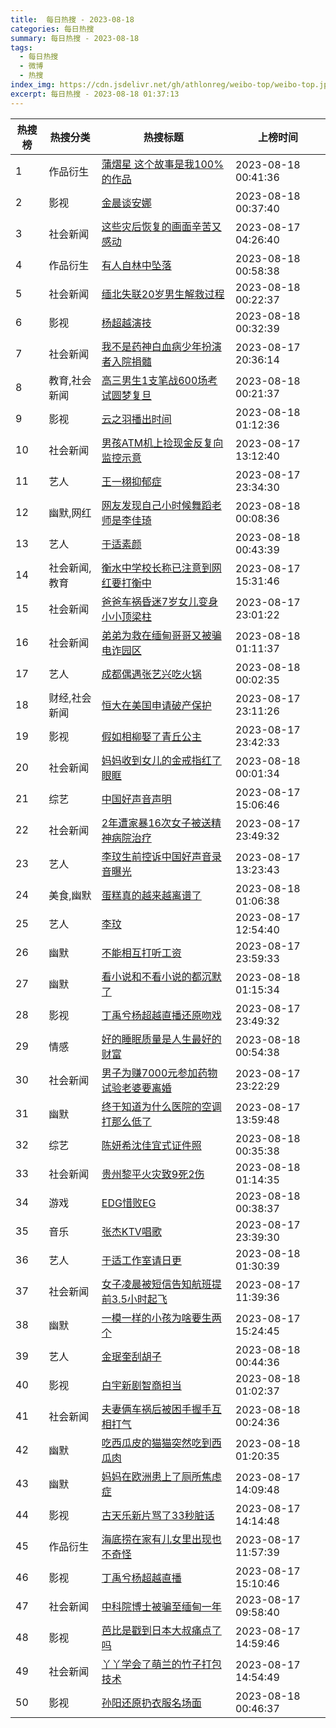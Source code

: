 ```yaml
---
title:  每日热搜 - 2023-08-18
categories: 每日热搜
summary: 每日热搜 - 2023-08-18
tags:
  - 每日热搜
  - 微博
  - 热搜
index_img: https://cdn.jsdelivr.net/gh/athlonreg/weibo-top/weibo-top.jpeg
excerpt: 每日热搜 - 2023-08-18 01:37:13
---
```


| 热搜榜 | 热搜分类 | 热搜标题 | 上榜时间 |
| --- | --- | --- | --- |
| 1 | 作品衍生 | [蒲熠星 这个故事是我100%的作品](https://s.weibo.com/weibo%3Fq%3D%2523%E8%92%B2%E7%86%A0%E6%98%9F%20%E8%BF%99%E4%B8%AA%E6%95%85%E4%BA%8B%E6%98%AF%E6%88%91100%25%E7%9A%84%E4%BD%9C%E5%93%81%2523) | 2023-08-18 00:41:36 | 
| 2 | 影视 | [金晨谈安娜](https://s.weibo.com/weibo%3Fq%3D%2523%E9%87%91%E6%99%A8%E8%B0%88%E5%AE%89%E5%A8%9C%2523) | 2023-08-18 00:37:40 | 
| 3 | 社会新闻 | [这些灾后恢复的画面辛苦又感动](https://s.weibo.com/weibo%3Fq%3D%2523%E8%BF%99%E4%BA%9B%E7%81%BE%E5%90%8E%E6%81%A2%E5%A4%8D%E7%9A%84%E7%94%BB%E9%9D%A2%E8%BE%9B%E8%8B%A6%E5%8F%88%E6%84%9F%E5%8A%A8%2523) | 2023-08-17 04:26:40 | 
| 4 | 作品衍生 | [有人自林中坠落](https://s.weibo.com/weibo%3Fq%3D%2523%E6%9C%89%E4%BA%BA%E8%87%AA%E6%9E%97%E4%B8%AD%E5%9D%A0%E8%90%BD%2523) | 2023-08-18 00:58:38 | 
| 5 | 社会新闻 | [缅北失联20岁男生解救过程](https://s.weibo.com/weibo%3Fq%3D%2523%E7%BC%85%E5%8C%97%E5%A4%B1%E8%81%9420%E5%B2%81%E7%94%B7%E7%94%9F%E8%A7%A3%E6%95%91%E8%BF%87%E7%A8%8B%2523) | 2023-08-18 00:22:37 | 
| 6 | 影视 | [杨超越演技](https://s.weibo.com/weibo%3Fq%3D%2523%E6%9D%A8%E8%B6%85%E8%B6%8A%E6%BC%94%E6%8A%80%2523) | 2023-08-18 00:32:39 | 
| 7 | 社会新闻 | [我不是药神白血病少年扮演者入院捐髓](https://s.weibo.com/weibo%3Fq%3D%2523%E6%88%91%E4%B8%8D%E6%98%AF%E8%8D%AF%E7%A5%9E%E7%99%BD%E8%A1%80%E7%97%85%E5%B0%91%E5%B9%B4%E6%89%AE%E6%BC%94%E8%80%85%E5%85%A5%E9%99%A2%E6%8D%90%E9%AB%93%2523) | 2023-08-17 20:36:14 | 
| 8 | 教育,社会新闻 | [高三男生1支笔战600场考试圆梦复旦](https://s.weibo.com/weibo%3Fq%3D%2523%E9%AB%98%E4%B8%89%E7%94%B7%E7%94%9F1%E6%94%AF%E7%AC%94%E6%88%98600%E5%9C%BA%E8%80%83%E8%AF%95%E5%9C%86%E6%A2%A6%E5%A4%8D%E6%97%A6%2523) | 2023-08-18 00:21:37 | 
| 9 | 影视 | [云之羽播出时间](https://s.weibo.com/weibo%3Fq%3D%2523%E4%BA%91%E4%B9%8B%E7%BE%BD%E6%92%AD%E5%87%BA%E6%97%B6%E9%97%B4%2523) | 2023-08-18 01:12:36 | 
| 10 | 社会新闻 | [男孩ATM机上捡现金反复向监控示意](https://s.weibo.com/weibo%3Fq%3D%2523%E7%94%B7%E5%AD%A9ATM%E6%9C%BA%E4%B8%8A%E6%8D%A1%E7%8E%B0%E9%87%91%E5%8F%8D%E5%A4%8D%E5%90%91%E7%9B%91%E6%8E%A7%E7%A4%BA%E6%84%8F%2523) | 2023-08-17 13:12:40 | 
| 11 | 艺人 | [王一栩抑郁症](https://s.weibo.com/weibo%3Fq%3D%2523%E7%8E%8B%E4%B8%80%E6%A0%A9%E6%8A%91%E9%83%81%E7%97%87%2523) | 2023-08-17 23:34:30 | 
| 12 | 幽默,网红 | [网友发现自己小时候舞蹈老师是李佳琦](https://s.weibo.com/weibo%3Fq%3D%2523%E7%BD%91%E5%8F%8B%E5%8F%91%E7%8E%B0%E8%87%AA%E5%B7%B1%E5%B0%8F%E6%97%B6%E5%80%99%E8%88%9E%E8%B9%88%E8%80%81%E5%B8%88%E6%98%AF%E6%9D%8E%E4%BD%B3%E7%90%A6%2523) | 2023-08-18 00:08:36 | 
| 13 | 艺人 | [于适素颜](https://s.weibo.com/weibo%3Fq%3D%2523%E4%BA%8E%E9%80%82%E7%B4%A0%E9%A2%9C%2523) | 2023-08-18 00:43:39 | 
| 14 | 社会新闻,教育 | [衡水中学校长称已注意到网红要打衡中](https://s.weibo.com/weibo%3Fq%3D%2523%E8%A1%A1%E6%B0%B4%E4%B8%AD%E5%AD%A6%E6%A0%A1%E9%95%BF%E7%A7%B0%E5%B7%B2%E6%B3%A8%E6%84%8F%E5%88%B0%E7%BD%91%E7%BA%A2%E8%A6%81%E6%89%93%E8%A1%A1%E4%B8%AD%2523) | 2023-08-17 15:31:46 | 
| 15 | 社会新闻 | [爸爸车祸昏迷7岁女儿变身小小顶梁柱](https://s.weibo.com/weibo%3Fq%3D%2523%E7%88%B8%E7%88%B8%E8%BD%A6%E7%A5%B8%E6%98%8F%E8%BF%B77%E5%B2%81%E5%A5%B3%E5%84%BF%E5%8F%98%E8%BA%AB%E5%B0%8F%E5%B0%8F%E9%A1%B6%E6%A2%81%E6%9F%B1%2523) | 2023-08-17 23:01:22 | 
| 16 | 社会新闻 | [弟弟为救在缅甸哥哥又被骗电诈园区](https://s.weibo.com/weibo%3Fq%3D%2523%E5%BC%9F%E5%BC%9F%E4%B8%BA%E6%95%91%E5%9C%A8%E7%BC%85%E7%94%B8%E5%93%A5%E5%93%A5%E5%8F%88%E8%A2%AB%E9%AA%97%E7%94%B5%E8%AF%88%E5%9B%AD%E5%8C%BA%2523) | 2023-08-18 01:11:37 | 
| 17 | 艺人 | [成都偶遇张艺兴吃火锅](https://s.weibo.com/weibo%3Fq%3D%2523%E6%88%90%E9%83%BD%E5%81%B6%E9%81%87%E5%BC%A0%E8%89%BA%E5%85%B4%E5%90%83%E7%81%AB%E9%94%85%2523) | 2023-08-18 00:02:35 | 
| 18 | 财经,社会新闻 | [恒大在美国申请破产保护](https://s.weibo.com/weibo%3Fq%3D%2523%E6%81%92%E5%A4%A7%E5%9C%A8%E7%BE%8E%E5%9B%BD%E7%94%B3%E8%AF%B7%E7%A0%B4%E4%BA%A7%E4%BF%9D%E6%8A%A4%2523) | 2023-08-17 23:11:26 | 
| 19 | 影视 | [假如相柳娶了青丘公主](https://s.weibo.com/weibo%3Fq%3D%2523%E5%81%87%E5%A6%82%E7%9B%B8%E6%9F%B3%E5%A8%B6%E4%BA%86%E9%9D%92%E4%B8%98%E5%85%AC%E4%B8%BB%2523) | 2023-08-17 23:42:33 | 
| 20 | 社会新闻 | [妈妈收到女儿的金戒指红了眼眶](https://s.weibo.com/weibo%3Fq%3D%2523%E5%A6%88%E5%A6%88%E6%94%B6%E5%88%B0%E5%A5%B3%E5%84%BF%E7%9A%84%E9%87%91%E6%88%92%E6%8C%87%E7%BA%A2%E4%BA%86%E7%9C%BC%E7%9C%B6%2523) | 2023-08-18 00:01:34 | 
| 21 | 综艺 | [中国好声音声明](https://s.weibo.com/weibo%3Fq%3D%2523%E4%B8%AD%E5%9B%BD%E5%A5%BD%E5%A3%B0%E9%9F%B3%E5%A3%B0%E6%98%8E%2523) | 2023-08-17 15:06:46 | 
| 22 | 社会新闻 | [2年遭家暴16次女子被送精神病院治疗](https://s.weibo.com/weibo%3Fq%3D%25232%E5%B9%B4%E9%81%AD%E5%AE%B6%E6%9A%B416%E6%AC%A1%E5%A5%B3%E5%AD%90%E8%A2%AB%E9%80%81%E7%B2%BE%E7%A5%9E%E7%97%85%E9%99%A2%E6%B2%BB%E7%96%97%2523) | 2023-08-17 23:49:32 | 
| 23 | 艺人 | [李玟生前控诉中国好声音录音曝光](https://s.weibo.com/weibo%3Fq%3D%2523%E6%9D%8E%E7%8E%9F%E7%94%9F%E5%89%8D%E6%8E%A7%E8%AF%89%E4%B8%AD%E5%9B%BD%E5%A5%BD%E5%A3%B0%E9%9F%B3%E5%BD%95%E9%9F%B3%E6%9B%9D%E5%85%89%2523) | 2023-08-17 13:23:43 | 
| 24 | 美食,幽默 | [蛋糕真的越来越离谱了](https://s.weibo.com/weibo%3Fq%3D%2523%E8%9B%8B%E7%B3%95%E7%9C%9F%E7%9A%84%E8%B6%8A%E6%9D%A5%E8%B6%8A%E7%A6%BB%E8%B0%B1%E4%BA%86%2523) | 2023-08-18 01:06:38 | 
| 25 | 艺人 | [李玟](https://s.weibo.com/weibo%3Fq%3D%2523%E6%9D%8E%E7%8E%9F%2523) | 2023-08-17 12:54:40 | 
| 26 | 幽默 | [不能相互打听工资](https://s.weibo.com/weibo%3Fq%3D%2523%E4%B8%8D%E8%83%BD%E7%9B%B8%E4%BA%92%E6%89%93%E5%90%AC%E5%B7%A5%E8%B5%84%2523) | 2023-08-17 23:59:33 | 
| 27 | 幽默 | [看小说和不看小说的都沉默了](https://s.weibo.com/weibo%3Fq%3D%2523%E7%9C%8B%E5%B0%8F%E8%AF%B4%E5%92%8C%E4%B8%8D%E7%9C%8B%E5%B0%8F%E8%AF%B4%E7%9A%84%E9%83%BD%E6%B2%89%E9%BB%98%E4%BA%86%2523) | 2023-08-18 01:15:34 | 
| 28 | 影视 | [丁禹兮杨超越直播还原吻戏](https://s.weibo.com/weibo%3Fq%3D%2523%E4%B8%81%E7%A6%B9%E5%85%AE%E6%9D%A8%E8%B6%85%E8%B6%8A%E7%9B%B4%E6%92%AD%E8%BF%98%E5%8E%9F%E5%90%BB%E6%88%8F%2523) | 2023-08-17 23:49:32 | 
| 29 | 情感 | [好的睡眠质量是人生最好的财富](https://s.weibo.com/weibo%3Fq%3D%2523%E5%A5%BD%E7%9A%84%E7%9D%A1%E7%9C%A0%E8%B4%A8%E9%87%8F%E6%98%AF%E4%BA%BA%E7%94%9F%E6%9C%80%E5%A5%BD%E7%9A%84%E8%B4%A2%E5%AF%8C%2523) | 2023-08-18 00:54:38 | 
| 30 | 社会新闻 | [男子为赚7000元参加药物试验老婆要离婚](https://s.weibo.com/weibo%3Fq%3D%2523%E7%94%B7%E5%AD%90%E4%B8%BA%E8%B5%9A7000%E5%85%83%E5%8F%82%E5%8A%A0%E8%8D%AF%E7%89%A9%E8%AF%95%E9%AA%8C%E8%80%81%E5%A9%86%E8%A6%81%E7%A6%BB%E5%A9%9A%2523) | 2023-08-17 23:22:29 | 
| 31 | 幽默 | [终于知道为什么医院的空调打那么低了](https://s.weibo.com/weibo%3Fq%3D%2523%E7%BB%88%E4%BA%8E%E7%9F%A5%E9%81%93%E4%B8%BA%E4%BB%80%E4%B9%88%E5%8C%BB%E9%99%A2%E7%9A%84%E7%A9%BA%E8%B0%83%E6%89%93%E9%82%A3%E4%B9%88%E4%BD%8E%E4%BA%86%2523) | 2023-08-17 13:59:48 | 
| 32 | 综艺 | [陈妍希沈佳宜式证件照](https://s.weibo.com/weibo%3Fq%3D%2523%E9%99%88%E5%A6%8D%E5%B8%8C%E6%B2%88%E4%BD%B3%E5%AE%9C%E5%BC%8F%E8%AF%81%E4%BB%B6%E7%85%A7%2523) | 2023-08-18 00:35:38 | 
| 33 | 社会新闻 | [贵州黎平火灾致9死2伤](https://s.weibo.com/weibo%3Fq%3D%2523%E8%B4%B5%E5%B7%9E%E9%BB%8E%E5%B9%B3%E7%81%AB%E7%81%BE%E8%87%B49%E6%AD%BB2%E4%BC%A4%2523) | 2023-08-18 01:14:35 | 
| 34 | 游戏 | [EDG惜败EG](https://s.weibo.com/weibo%3Fq%3D%2523EDG%E6%83%9C%E8%B4%A5EG%2523) | 2023-08-18 00:38:37 | 
| 35 | 音乐 | [张杰KTV唱歌](https://s.weibo.com/weibo%3Fq%3D%2523%E5%BC%A0%E6%9D%B0KTV%E5%94%B1%E6%AD%8C%2523) | 2023-08-17 23:39:30 | 
| 36 | 艺人 | [于适工作室请日更](https://s.weibo.com/weibo%3Fq%3D%2523%E4%BA%8E%E9%80%82%E5%B7%A5%E4%BD%9C%E5%AE%A4%E8%AF%B7%E6%97%A5%E6%9B%B4%2523) | 2023-08-18 01:30:39 | 
| 37 | 社会新闻 | [女子凌晨被短信告知航班提前3.5小时起飞](https://s.weibo.com/weibo%3Fq%3D%2523%E5%A5%B3%E5%AD%90%E5%87%8C%E6%99%A8%E8%A2%AB%E7%9F%AD%E4%BF%A1%E5%91%8A%E7%9F%A5%E8%88%AA%E7%8F%AD%E6%8F%90%E5%89%8D3.5%E5%B0%8F%E6%97%B6%E8%B5%B7%E9%A3%9E%2523) | 2023-08-17 11:39:36 | 
| 38 | 幽默 | [一模一样的小孩为啥要生两个](https://s.weibo.com/weibo%3Fq%3D%2523%E4%B8%80%E6%A8%A1%E4%B8%80%E6%A0%B7%E7%9A%84%E5%B0%8F%E5%AD%A9%E4%B8%BA%E5%95%A5%E8%A6%81%E7%94%9F%E4%B8%A4%E4%B8%AA%2523) | 2023-08-17 15:24:45 | 
| 39 | 艺人 | [金珉奎刮胡子](https://s.weibo.com/weibo%3Fq%3D%2523%E9%87%91%E7%8F%89%E5%A5%8E%E5%88%AE%E8%83%A1%E5%AD%90%2523) | 2023-08-18 00:44:36 | 
| 40 | 影视 | [白宇新剧智商担当](https://s.weibo.com/weibo%3Fq%3D%2523%E7%99%BD%E5%AE%87%E6%96%B0%E5%89%A7%E6%99%BA%E5%95%86%E6%8B%85%E5%BD%93%2523) | 2023-08-18 01:02:37 | 
| 41 | 社会新闻 | [夫妻俩车祸后被困手握手互相打气](https://s.weibo.com/weibo%3Fq%3D%2523%E5%A4%AB%E5%A6%BB%E4%BF%A9%E8%BD%A6%E7%A5%B8%E5%90%8E%E8%A2%AB%E5%9B%B0%E6%89%8B%E6%8F%A1%E6%89%8B%E4%BA%92%E7%9B%B8%E6%89%93%E6%B0%94%2523) | 2023-08-18 00:24:36 | 
| 42 | 幽默 | [吃西瓜皮的猫猫突然吃到西瓜肉](https://s.weibo.com/weibo%3Fq%3D%2523%E5%90%83%E8%A5%BF%E7%93%9C%E7%9A%AE%E7%9A%84%E7%8C%AB%E7%8C%AB%E7%AA%81%E7%84%B6%E5%90%83%E5%88%B0%E8%A5%BF%E7%93%9C%E8%82%89%2523) | 2023-08-18 01:20:35 | 
| 43 | 幽默 | [妈妈在欧洲患上了厕所焦虑症](https://s.weibo.com/weibo%3Fq%3D%2523%E5%A6%88%E5%A6%88%E5%9C%A8%E6%AC%A7%E6%B4%B2%E6%82%A3%E4%B8%8A%E4%BA%86%E5%8E%95%E6%89%80%E7%84%A6%E8%99%91%E7%97%87%2523) | 2023-08-17 14:09:48 | 
| 44 | 影视 | [古天乐新片骂了33秒脏话](https://s.weibo.com/weibo%3Fq%3D%2523%E5%8F%A4%E5%A4%A9%E4%B9%90%E6%96%B0%E7%89%87%E9%AA%82%E4%BA%8633%E7%A7%92%E8%84%8F%E8%AF%9D%2523) | 2023-08-17 14:14:48 | 
| 45 | 作品衍生 | [海底捞在家有儿女里出现也不奇怪](https://s.weibo.com/weibo%3Fq%3D%2523%E6%B5%B7%E5%BA%95%E6%8D%9E%E5%9C%A8%E5%AE%B6%E6%9C%89%E5%84%BF%E5%A5%B3%E9%87%8C%E5%87%BA%E7%8E%B0%E4%B9%9F%E4%B8%8D%E5%A5%87%E6%80%AA%2523) | 2023-08-17 11:57:39 | 
| 46 | 影视 | [丁禹兮杨超越直播](https://s.weibo.com/weibo%3Fq%3D%2523%E4%B8%81%E7%A6%B9%E5%85%AE%E6%9D%A8%E8%B6%85%E8%B6%8A%E7%9B%B4%E6%92%AD%2523) | 2023-08-17 15:10:46 | 
| 47 | 社会新闻 | [中科院博士被骗至缅甸一年](https://s.weibo.com/weibo%3Fq%3D%2523%E4%B8%AD%E7%A7%91%E9%99%A2%E5%8D%9A%E5%A3%AB%E8%A2%AB%E9%AA%97%E8%87%B3%E7%BC%85%E7%94%B8%E4%B8%80%E5%B9%B4%2523) | 2023-08-17 09:58:40 | 
| 48 | 影视 | [芭比是戳到日本大叔痛点了吗](https://s.weibo.com/weibo%3Fq%3D%2523%E8%8A%AD%E6%AF%94%E6%98%AF%E6%88%B3%E5%88%B0%E6%97%A5%E6%9C%AC%E5%A4%A7%E5%8F%94%E7%97%9B%E7%82%B9%E4%BA%86%E5%90%97%2523) | 2023-08-17 14:59:46 | 
| 49 | 社会新闻 | [丫丫学会了萌兰的竹子打包技术](https://s.weibo.com/weibo%3Fq%3D%2523%E4%B8%AB%E4%B8%AB%E5%AD%A6%E4%BC%9A%E4%BA%86%E8%90%8C%E5%85%B0%E7%9A%84%E7%AB%B9%E5%AD%90%E6%89%93%E5%8C%85%E6%8A%80%E6%9C%AF%2523) | 2023-08-17 14:54:49 | 
| 50 | 影视 | [孙阳还原扔衣服名场面](https://s.weibo.com/weibo%3Fq%3D%2523%E5%AD%99%E9%98%B3%E8%BF%98%E5%8E%9F%E6%89%94%E8%A1%A3%E6%9C%8D%E5%90%8D%E5%9C%BA%E9%9D%A2%2523) | 2023-08-18 00:46:37 | 
